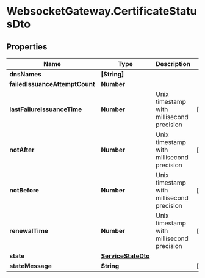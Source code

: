 # WebsocketGateway.CertificateStatusDto

## Properties

Name | Type | Description | Notes
------------ | ------------- | ------------- | -------------
**dnsNames** | **[String]** |  | 
**failedIssuanceAttemptCount** | **Number** |  | 
**lastFailureIssuanceTime** | **Number** | Unix timestamp with millisecond precision | [optional] 
**notAfter** | **Number** | Unix timestamp with millisecond precision | [optional] 
**notBefore** | **Number** | Unix timestamp with millisecond precision | [optional] 
**renewalTime** | **Number** | Unix timestamp with millisecond precision | [optional] 
**state** | [**ServiceStateDto**](ServiceStateDto.md) |  | 
**stateMessage** | **String** |  | [optional] 


